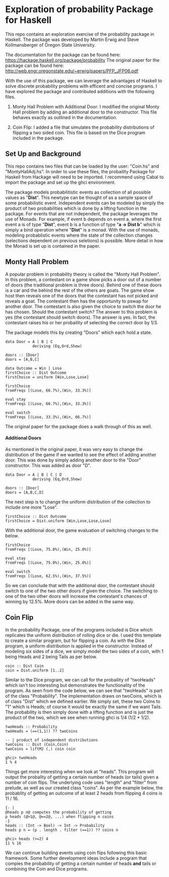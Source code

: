 # Exploration of probability Package for Haskell

This repo contains an exploration exercise of the probability package in Haskell. The package was developed by Martin Erwig and Steve Kollmansberger of Oregon State University. 

The documentation for the package can be found here: https://hackage.haskell.org/package/probability
The original paper for the package can be found here: http://web.engr.oregonstate.edu/~erwig/papers/PFP_JFP06.pdf

With the use of this package, we can leverage the advantages of Haskell to solve discrete probability problems with efficent and concise programs. I have explored the package and contributed additions with the following files.

1) Monty Hall Problem with Additional Door: I modified the original Monty Hall problem by adding an additional door to the constructor. This file behaves exactly as outlined in the documentation. 

2) Coin Flip: I added a file that simulates the probability distributions of flipping a two sided coin. This file is based on the Dice program included in the package. 

## Set Up and Background

This repo contains two files that can be loaded by the user: "Coin.hs" and "MontyHallAdj.hs". In order to use these files, the probaility Package for Haskell from Hackage will need to be imported. I recommend using Cabal to import the package and set up the ghci environment. 

The package models probabilitistic events as collection of all possible values as "**Dist**". This newtype can  be thought of as a sample space of some probabilistic event. Independent events can be modeled by simply the product of two probabilities which is done by a lifting function in the package. For events that are not independent, the package leverages the use of Monads. For example, if event b depends on event a, where the first event a is of type "**Dist**", event b is a function of type "**a -> Dist b**" which is simply a bind operation where "**Dist**" is a monad. With the use of monads, modeling probablistic events where the state of the collection changes (selections dependent on previous seletions) is possible. More detail in how the Monad is set up is contained in the paper. 

## Monty Hall Problem

A popular problem in probability theory is called the "Monty Hall Problem". In this problem, a contestant on a game show picks a door out of a number of doors (the traditional problem is three doors). Behind one of these doors is a car  and the behind the rest of the others are goats. The game show host then reveals one of the doors that the contestant has not picked and reveals a goat. The contestant then has the opportunity to pswap for another door. The contestant is also given the choice to switch the door he has chosen. Should the contestant switch? The answer to this problem is yes (the contestant should switch doors). The answer is yes. In fact, the contestant raises his or her probaility of selecting the correct door by 1/3. 

The package models this by creating "Doors" which each hold a state. 

```
data Door = A | B | C 
            deriving (Eq,Ord,Show)

doors :: [Door]
doors = [A,B,C]
```
```
data Outcome = Win | Lose
firstChoice :: Dist Outcome
firstChoice = uniform [Win,Lose,Lose]
```



```
firstChoice
fromFreqs [(Lose, 66.7%),(Win, 33.3%)]

eval stay
fromFreqs [(Lose, 66.7%),(Win, 33.3%)]

eval switch
fromFreqs [(Lose, 33.3%),(Win, 66.7%)]
```

The original paper for the package does a walk through of this as well. 

#### Additional Doors

As mentioned in the original paper, it was very easy to change the distribution of the game if we wanted to see the effect of adding another door. This was done by simply adding another door to the "Door" constructor. This was added as door "D". 

```
data Door = A | B | C | D
            deriving (Eq,Ord,Show)

doors :: [Door]
doors = [A,B,C,D]
```

The next step is to change the uniform distribution of the collection to include one more "Lose". 

```
firstChoice :: Dist Outcome
firstChoice = Dist.uniform [Win,Lose,Lose,Lose]
```

With the additional door, the game evaluation of switching changes to the below. 

```
firstChoice
fromFreqs [(Lose, 75.0%),(Win, 25.0%)]

eval stay
fromFreqs [(Lose, 75.0%),(Win, 25.0%)]

eval switch
fromFreqs [(Lose, 62.5%),(Win, 37.5%)]
```

So we can conclude that with the additional door, the contestant should switch to one of the two other doors if given the choice. The switching to one of the two other doors will increase the contestant's chances of winning by 12.5%. More doors can be added in the same way. 

## Coin Flip

In the probability Package, one of the programs included is Dice which replicates the uniform distribution of rolling dice or die. I used this template to create a similar program, but for flipping a coin. As with the Dice program, a uniform distribution is applied in the constructor. Instead of modeling six sides of a dice, we simply model the two sides of a coin, with 1 being Heads and 2 being Tails as per below. 

```
coin :: Dist Coin
coin = Dist.uniform [1..2]
```
Similar to the Dice program, we can call for the probaility of "twoHeads" which isn't too interesting but demonstrates the functionality of the program. As seen from the code below, we can see that "twoHeads" is part of the class "Probability". The implementation draws on twoCoins, which is of class "Dist" which we defined earlier. We simply set, these two Coins to "1" which is Heads; of course it would be exactly the same if we want Tails. The probability is then simply done with a lifting function and is just the product of the two, which we see when running ghci is 1/4 (1/2 * 1/2). 

```
twoHeads :: Probability
twoHeads = (==(1,1)) ?? twoCoins

-- | product of independent distributions
twoCoins :: Dist (Coin,Coin)
twoCoins = liftM2 (,) coin coin
```
```
ghci> twoHeads
1 % 4
```
Things get more interesting when we look at "heads". This program will output the probality of getting a certain number of heads (or tails) given a number of coin flips. The underlying code uses "length" and "filter" from prelude, as well as our created class "coins". As per the example below, the probablity of getting an outcome of at least 2 heads from flipping 4 coins is 11 / 16. 

```
{- |
@heads p n@ computes the probability of getting
p heads (@>1@, @==2@, ...) when flipping n coins
-}
heads :: (Int -> Bool) -> Int -> Probability
heads p n = (p . length . filter (==1)) ?? coins n
```
```
ghci> heads (>=2) 4
11 % 16

```
We can continue building events using coin flips following this basic framework. Some further development ideas include a program that compies the probability of getting a certain number of heads **and** tails or combining the Coin and Dice programs. 
